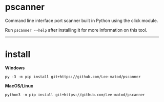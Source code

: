 # pscanner

Command line interface port scanner built in Python using the click module.

Run `pscanner --help` after installing it for more information on this tool.

***

# install
**Windows**
```shell
py -3 -m pip install git+https://github.com/Lee-matod/pscanner
```
**MacOS/Linux**
```shell
python3 -m pip install git+https://github.com/Lee-matod/pscanner
```
